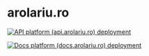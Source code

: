 # arolariu.ro

[![API platform (api.arolariu.ro) deployment](https://github.com/arolariu/arolariu.ro/actions/workflows/api.arolariu.ro.yml/badge.svg)](https://github.com/arolariu/arolariu.ro/actions/workflows/api.arolariu.ro.yml)

[![Docs platform (docs.arolariu.ro) deployment](https://github.com/arolariu/arolariu.ro/actions/workflows/docs.arolariu.ro.yml/badge.svg)](https://github.com/arolariu/arolariu.ro/actions/workflows/docs.arolariu.ro.yml)
